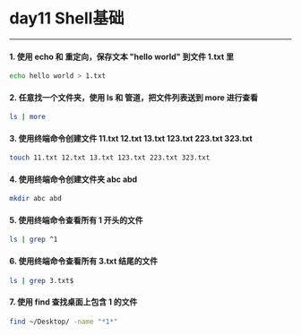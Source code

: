 # day11 Shell基础

---
#### 1. 使用 echo 和 重定向，保存文本 "hello world" 到文件 1.txt 里

```bash
echo hello world > 1.txt
```

#### 2. 任意找一个文件夹，使用 ls 和 管道，把文件列表送到 more 进行查看

```bash
ls | more
```

#### 3. 使用终端命令创建文件 11.txt 12.txt 13.txt 123.txt 223.txt 323.txt

```bash
touch 11.txt 12.txt 13.txt 123.txt 223.txt 323.txt
```

#### 4. 使用终端命令创建文件夹 abc abd

```bash
mkdir abc abd
```

#### 5. 使用终端命令查看所有 1 开头的文件

```bash
ls | grep ^1
```

#### 6. 使用终端命令查看所有 3.txt 结尾的文件

```bash
ls | grep 3.txt$
```

#### 7. 使用 find 查找桌面上包含 1 的文件

```bash
find ~/Desktop/ -name "*1*"
```
